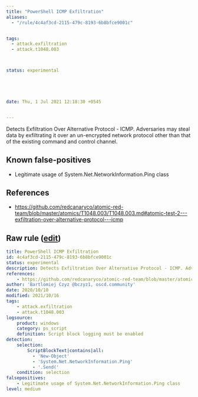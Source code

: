 ```yaml
---
title: "PowerShell ICMP Exfiltration"
aliases:
  - "/rule/4c4af3cd-2115-479c-8193-6b8bfce9001c"


tags:
  - attack.exfiltration
  - attack.t1048.003



status: experimental





date: Thu, 1 Jul 2021 12:18:30 +0545


---
```


Detects Exfiltration Over Alternative Protocol - ICMP. Adversaries may steal data by exfiltrating it over an un-encrypted network protocol other than that of the existing command and control channel.

<!--more-->


## Known false-positives

* Legitimate usage of System.Net.NetworkInformation.Ping class



## References

* https://github.com/redcanaryco/atomic-red-team/blob/master/atomics/T1048.003/T1048.003.md#atomic-test-2---exfiltration-over-alternative-protocol---icmp


## Raw rule ([edit](https://github.com/SigmaHQ/sigma/edit/master/rules/windows/powershell/powershell_script/posh_ps_icmp_exfiltration.yml))
```yaml
title: PowerShell ICMP Exfiltration
id: 4c4af3cd-2115-479c-8193-6b8bfce9001c
status: experimental
description: Detects Exfiltration Over Alternative Protocol - ICMP. Adversaries may steal data by exfiltrating it over an un-encrypted network protocol other than that of the existing command and control channel.
references:
    - https://github.com/redcanaryco/atomic-red-team/blob/master/atomics/T1048.003/T1048.003.md#atomic-test-2---exfiltration-over-alternative-protocol---icmp
author: 'Bartlomiej Czyz @bczyz1, oscd.community'
date: 2020/10/10
modified: 2021/10/16
tags:
    - attack.exfiltration
    - attack.t1048.003
logsource:
    product: windows
    category: ps_script
    definition: Script block logging must be enabled
detection:
    selection:
        ScriptBlockText|contains|all:
          - 'New-Object'
          - 'System.Net.NetworkInformation.Ping'
          - '.Send('
    condition: selection
falsepositives:
    - Legitimate usage of System.Net.NetworkInformation.Ping class
level: medium

```
